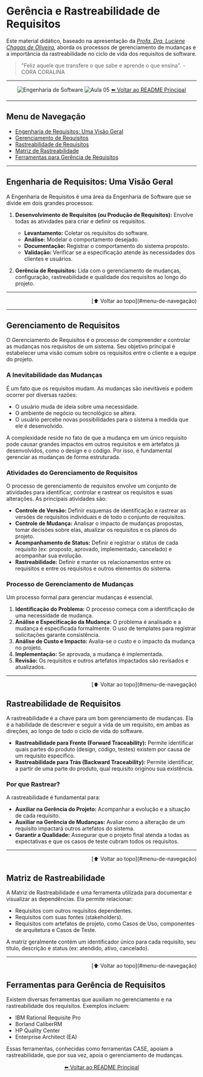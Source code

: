 # Gerência e Rastreabilidade de Requisitos

Este material didático, baseado na apresentação da _[Profa. Dra. Luciene Chagas de Oliveira](https://www.linkedin.com/in/luciene-chagas-de-oliveira-ph-d-b21b3b31/)_, aborda os processos de gerenciamento de mudanças e a importância da rastreabilidade no ciclo de vida dos requisitos de software.

> "Feliz aquele que transfere o que sabe e aprende o que ensina". - CORA CORALINA

---

<div align="center">

![Engenharia de Software](https://img.shields.io/badge/Engenharia%20de%20Software-Ger%C3%AAncia%20e%20Rastreabilidade-0078D4?style=for-the-badge&logo=azuredevops)
![Aula 05](https://img.shields.io/badge/Aula-05-blue?style=for-the-badge)
[⬅️ Voltar ao README Principal](../../README.md)

</div>

---

## Menu de Navegação

- [Engenharia de Requisitos: Uma Visão Geral](#engenharia-de-requisitos-uma-visão-geral)
- [Gerenciamento de Requisitos](#gerenciamento-de-requisitos)
- [Rastreabilidade de Requisitos](#rastreabilidade-de-requisitos)
- [Matriz de Rastreabilidade](#matriz-de-rastreabilidade)
- [Ferramentas para Gerência de Requisitos](#ferramentas-para-gerência-de-requisitos)

---

## Engenharia de Requisitos: Uma Visão Geral

A Engenharia de Requisitos é uma área da Engenharia de Software que se divide em dois grandes processos:

1.  **Desenvolvimento de Requisitos (ou Produção de Requisitos):** Envolve todas as atividades para criar e definir os requisitos.

    - **Levantamento:** Coletar os requisitos do software.
    - **Análise:** Modelar o comportamento desejado.
    - **Documentação:** Registrar o comportamento do sistema proposto.
    - **Validação:** Verificar se a especificação atende às necessidades dos clientes e usuários.

2.  **Gerência de Requisitos:** Lida com o gerenciamento de mudanças, configuração, rastreabilidade e qualidade dos requisitos ao longo do projeto.

---

<div align="right">[⬆️ Voltar ao topo](#menu-de-navegação)</div>

---

## Gerenciamento de Requisitos

O Gerenciamento de Requisitos é o processo de compreender e controlar as mudanças nos requisitos de um sistema. Seu objetivo principal é estabelecer uma visão comum sobre os requisitos entre o cliente e a equipe do projeto.

### A Inevitabilidade das Mudanças

É um fato que os requisitos mudam. As mudanças são inevitáveis e podem ocorrer por diversas razões:

- O usuário muda de ideia sobre uma necessidade.
- O ambiente de negócio ou tecnológico se altera.
- O usuário percebe novas possibilidades para o sistema à medida que ele é desenvolvido.

A complexidade reside no fato de que a mudança em um único requisito pode causar grandes impactos em outros requisitos e em artefatos já desenvolvidos, como o design e o código. Por isso, é fundamental gerenciar as mudanças de forma estruturada.

### Atividades do Gerenciamento de Requisitos

O processo de gerenciamento de requisitos envolve um conjunto de atividades para identificar, controlar e rastrear os requisitos e suas alterações. As principais atividades são:

- **Controle de Versão:** Definir esquemas de identificação e rastrear as versões de requisitos individuais e de todo o conjunto de requisitos.
- **Controle de Mudança:** Analisar o impacto de mudanças propostas, tomar decisões sobre elas, atualizar os requisitos e os planos do projeto.
- **Acompanhamento de Status:** Definir e registrar o status de cada requisito (ex: proposto, aprovado, implementado, cancelado) e acompanhar sua evolução.
- **Rastreabilidade:** Definir e manter os relacionamentos entre os requisitos e entre os requisitos e outros elementos do sistema.

### Processo de Gerenciamento de Mudanças

Um processo formal para gerenciar mudanças é essencial.

1.  **Identificação do Problema:** O processo começa com a identificação de uma necessidade de mudança.
2.  **Análise e Especificação da Mudança:** O problema é analisado e a mudança é especificada formalmente. O uso de templates para registrar solicitações garante consistência.
3.  **Análise de Custo e Impacto:** Avalia-se o custo e o impacto da mudança no projeto.
4.  **Implementação:** Se aprovada, a mudança é implementada.
5.  **Revisão:** Os requisitos e outros artefatos impactados são revisados e atualizados.

---

<div align="right">[⬆️ Voltar ao topo](#menu-de-navegação)</div>

## Rastreabilidade de Requisitos

A rastreabilidade é a chave para um bom gerenciamento de mudanças. Ela é a habilidade de descrever e seguir a vida de um requisito, em ambas as direções, ao longo de todo o ciclo de vida do software.

- **Rastreabilidade para Frente (Forward Traceability):** Permite identificar quais partes do produto (design, código, testes) existem por causa de um requisito específico.
- **Rastreabilidade para Trás (Backward Traceability):** Permite identificar, a partir de uma parte do produto, qual requisito originou sua existência.

### Por que Rastrear?

A rastreabilidade é fundamental para:

- **Auxiliar na Gerência do Projeto:** Acompanhar a evolução e a situação de cada requisito.
- **Auxiliar na Gerência de Mudanças:** Avaliar como a alteração de um requisito impactará outros artefatos do sistema.
- **Garantir a Qualidade:** Assegurar que o projeto final atenda a todas as expectativas e que os casos de teste cubram todos os requisitos.

---

<div align="right">[⬆️ Voltar ao topo](#menu-de-navegação)</div>

## Matriz de Rastreabilidade

A Matriz de Rastreabilidade é uma ferramenta utilizada para documentar e visualizar as dependências. Ela permite relacionar:

- Requisitos com outros requisitos dependentes.
- Requisitos com suas fontes (stakeholders).
- Requisitos com artefatos de projeto, como Casos de Uso, componentes de arquitetura e Casos de Teste.

A matriz geralmente contém um identificador único para cada requisito, seu título, descrição e status (ex: atendido, ativo, cancelado).

---

<div align="right">[⬆️ Voltar ao topo](#menu-de-navegação)</div>

## Ferramentas para Gerência de Requisitos

Existem diversas ferramentas que auxiliam no gerenciamento e na rastreabilidade dos requisitos. Exemplos incluem:

- IBM Rational Requisite Pro
- Borland CaliberRM
- HP Quality Center
- Enterprise Architect (EA)

Essas ferramentas, conhecidas como ferramentas CASE, apoiam a rastreabilidade, que por sua vez, apoia o gerenciamento de mudanças.

<div align="center">

[⬅️ Voltar ao README Principal](../../README.md)

</div>
